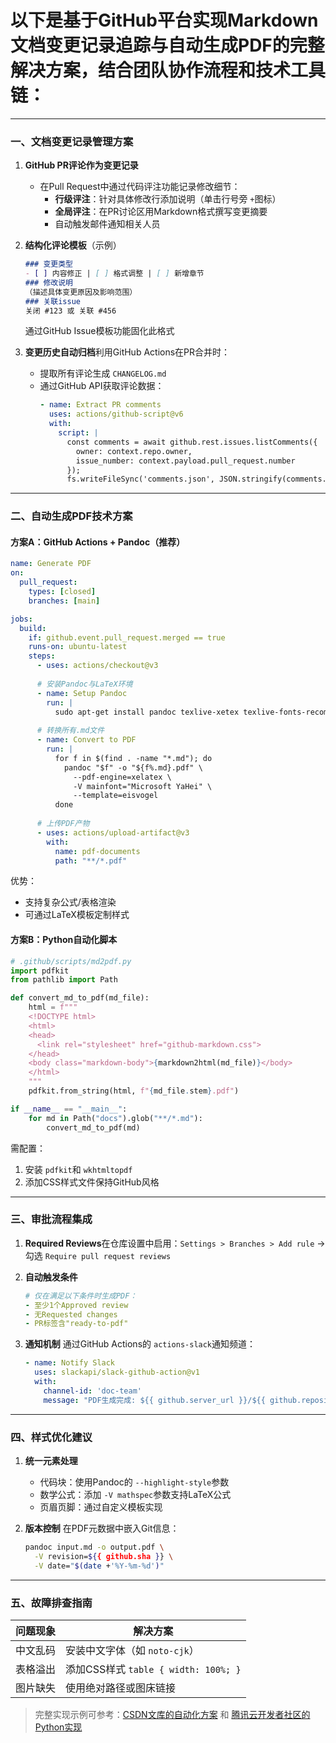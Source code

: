 # 以下是基于GitHub平台实现Markdown文档变更记录追踪与自动生成PDF的完整解决方案，结合团队协作流程和技术工具链：

---

### 一、文档变更记录管理方案

1. **GitHub PR评论作为变更记录**

   - 在Pull Request中通过代码评注功能记录修改细节：
     - **行级评注**：针对具体修改行添加说明（单击行号旁 `+`图标）
     - **全局评注**：在PR讨论区用Markdown格式撰写变更摘要
     - 自动触发邮件通知相关人员
2. **结构化评论模板**（示例）

   ```markdown
   ### 变更类型
   - [ ] 内容修正 | [ ] 格式调整 | [ ] 新增章节  
   ### 修改说明
   （描述具体变更原因及影响范围）
   ### 关联issue
   关闭 #123 或 关联 #456
   ```

   通过GitHub Issue模板功能固化此格式
3. **变更历史自动归档**利用GitHub Actions在PR合并时：

   - 提取所有评论生成 `CHANGELOG.md`
   - 通过GitHub API获取评论数据：
     ```yaml
     - name: Extract PR comments
       uses: actions/github-script@v6
       with:
         script: |
           const comments = await github.rest.issues.listComments({
             owner: context.repo.owner,
             issue_number: context.payload.pull_request.number
           });
           fs.writeFileSync('comments.json', JSON.stringify(comments.data));
     ```

---

### 二、自动生成PDF技术方案

#### 方案A：GitHub Actions + Pandoc（推荐）

```yaml
name: Generate PDF
on:
  pull_request:
    types: [closed]
    branches: [main]

jobs:
  build:
    if: github.event.pull_request.merged == true
    runs-on: ubuntu-latest
    steps:
      - uses: actions/checkout@v3
    
      # 安装Pandoc与LaTeX环境
      - name: Setup Pandoc
        run: |
          sudo apt-get install pandoc texlive-xetex texlive-fonts-recommended
        
      # 转换所有.md文件
      - name: Convert to PDF
        run: |
          for f in $(find . -name "*.md"); do
            pandoc "$f" -o "${f%.md}.pdf" \
              --pdf-engine=xelatex \
              -V mainfont="Microsoft YaHei" \
              --template=eisvogel
          done
        
      # 上传PDF产物
      - uses: actions/upload-artifact@v3
        with:
          name: pdf-documents
          path: "**/*.pdf"
```

优势：

- 支持复杂公式/表格渲染
- 可通过LaTeX模板定制样式

#### 方案B：Python自动化脚本

```python
# .github/scripts/md2pdf.py
import pdfkit
from pathlib import Path

def convert_md_to_pdf(md_file):
    html = f"""
    <!DOCTYPE html>
    <html>
    <head>
      <link rel="stylesheet" href="github-markdown.css">
    </head>
    <body class="markdown-body">{markdown2html(md_file)}</body>
    </html>
    """
    pdfkit.from_string(html, f"{md_file.stem}.pdf")

if __name__ == "__main__":
    for md in Path("docs").glob("**/*.md"):
        convert_md_to_pdf(md)
```

需配置：

1. 安装 `pdfkit`和 `wkhtmltopdf`
2. 添加CSS样式文件保持GitHub风格

---

### 三、审批流程集成

1. **Required Reviews**在仓库设置中启用：`Settings > Branches > Add rule` → 勾选 `Require pull request reviews`
2. **自动触发条件**

   ```yaml
   # 仅在满足以下条件时生成PDF：
   - 至少1个Approved review
   - 无Requested changes
   - PR标签含"ready-to-pdf"
   ```
3. **通知机制**
   通过GitHub Actions的 `actions-slack`通知频道：

   ```yaml
   - name: Notify Slack
     uses: slackapi/slack-github-action@v1
     with:
       channel-id: 'doc-team'
       message: "PDF生成完成: ${{ github.server_url }}/${{ github.repository }}/actions/runs/${{ github.run_id }}"
   ```

---

### 四、样式优化建议

1. **统一元素处理**

   - 代码块：使用Pandoc的 `--highlight-style`参数
   - 数学公式：添加 `-V mathspec`参数支持LaTeX公式
   - 页眉页脚：通过自定义模板实现
2. **版本控制**
   在PDF元数据中嵌入Git信息：

   ```bash
   pandoc input.md -o output.pdf \
     -V revision=${{ github.sha }} \
     -V date="$(date +'%Y-%m-%d')"
   ```

---

### 五、故障排查指南

| 问题现象 | 解决方案                               |
| -------- | -------------------------------------- |
| 中文乱码 | 安装中文字体（如 `noto-cjk`）        |
| 表格溢出 | 添加CSS样式 `table { width: 100%; }` |
| 图片缺失 | 使用绝对路径或图床链接                 |

> 完整实现示例可参考：[CSDN文库的自动化方案](https://wenku.csdn.net/answer/75da69ixsk) 和 [腾讯云开发者社区的Python实现](https://cloud.tencent.com/developer/article/2448883)

